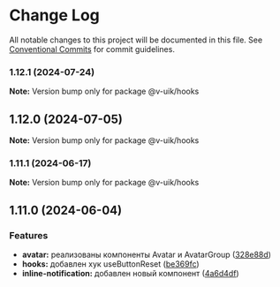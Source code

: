 # Change Log

All notable changes to this project will be documented in this file.
See [Conventional Commits](https://conventionalcommits.org) for commit guidelines.

### 1.12.1 (2024-07-24)

**Note:** Version bump only for package @v-uik/hooks





## 1.12.0 (2024-07-05)

**Note:** Version bump only for package @v-uik/hooks





### 1.11.1 (2024-06-17)

**Note:** Version bump only for package @v-uik/hooks





## 1.11.0 (2024-06-04)


### Features

* **avatar:** реализованы компоненты Avatar и AvatarGroup ([328e88d](#))
* **hooks:** добавлен хук useButtonReset ([be369fc](#))
* **inline-notification:** добавлен новый компонент ([4a6d4df](#))

